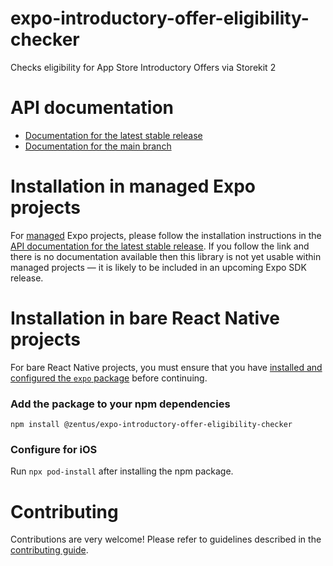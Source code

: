 # expo-introductory-offer-eligibility-checker

Checks eligibility for App Store Introductory Offers via Storekit 2

# API documentation

- [Documentation for the latest stable release](https://docs.expo.dev/versions/latest/sdk/introductory-offer-eligibility-checker/)
- [Documentation for the main branch](https://docs.expo.dev/versions/unversioned/sdk/introductory-offer-eligibility-checker/)

# Installation in managed Expo projects

For [managed](https://docs.expo.dev/archive/managed-vs-bare/) Expo projects, please follow the installation instructions in the [API documentation for the latest stable release](#api-documentation). If you follow the link and there is no documentation available then this library is not yet usable within managed projects &mdash; it is likely to be included in an upcoming Expo SDK release.

# Installation in bare React Native projects

For bare React Native projects, you must ensure that you have [installed and configured the `expo` package](https://docs.expo.dev/bare/installing-expo-modules/) before continuing.

### Add the package to your npm dependencies

```
npm install @zentus/expo-introductory-offer-eligibility-checker
```



### Configure for iOS

Run `npx pod-install` after installing the npm package.

# Contributing

Contributions are very welcome! Please refer to guidelines described in the [contributing guide]( https://github.com/expo/expo#contributing).
